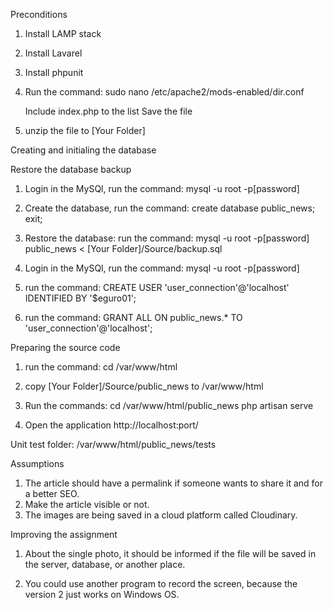 ﻿Preconditions

1. Install LAMP stack

2. Install Lavarel 

2. Install phpunit 

3. Run the command: sudo nano /etc/apache2/mods-enabled/dir.conf

	Include index.php to the list
	Save the file

4. unzip the file to [Your Folder]


Creating and initialing the database

Restore the database backup

1. Login in the MySQl, run the command: mysql -u root -p[password]

2. Create the database, run the command: create database public_news; exit;

3. Restore the database: run the command: mysql -u root -p[password] public_news < [Your Folder]/Source/backup.sql

4. Login in the MySQl, run the command: mysql -u root -p[password]

5. run the command: CREATE USER 'user_connection'@'localhost' IDENTIFIED BY '$eguro01';

6. run the command: GRANT ALL ON public_news.* TO 'user_connection'@'localhost';

Preparing the source code


1. run the command: cd /var/www/html 

2. copy [Your Folder]/Source/public_news to /var/www/html

3. Run the commands:
     cd /var/www/html/public_news 
     php artisan serve

4. Open the application  http://localhost:port/


Unit test folder: /var/www/html/public_news/tests


Assumptions

1. The article should have a permalink if someone wants to share it and for a better SEO.
2. Make the article visible or not.
3. The images are being saved in a cloud platform called Cloudinary.


Improving the assignment

1. About the single photo, it should be informed if the file will be saved in the server, database, or another place.

2. You could use another program to record the screen, because the version 2 just works on Windows OS.
